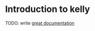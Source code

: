 # Introduction to kelly

TODO: write [great documentation](http://jacobian.org/writing/what-to-write/)
